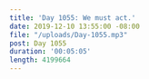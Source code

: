 ```yaml
---
title: 'Day 1055: We must act.'
date: 2019-12-10 13:55:00 -08:00
file: "/uploads/Day-1055.mp3"
post: Day 1055
duration: '00:05:05'
length: 4199664
---
```


